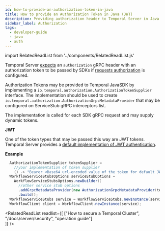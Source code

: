 ```yaml
---
id: how-to-provide-an-authorization-token-in-java
title: How to provide an Authorization Token in Java (JWT)
description: Providing authorization header to Temporal Server in Java SDK including JWT tokens
sidebar_label: Authorization
tags:
  - developer-guide
  - java
  - auth
---
```


import RelatedReadList from '../components/RelatedReadList.js'

Temporal Server [expects](docs/server/security/#authinfo) an `authorization` gRPC header with an authorization token to be passed by SDKs if [requests authorization](docs/server/security/#authorization) is configured.

Authorization Tokens may be provided to Temporal JavaSDK by implementing a `io.temporal.authorization.AuthorizationTokenSupplier` interface.
The implementation should be used to create `io.temporal.authorization.AuthorizationGrpcMetadataProvider` that may be configured on ServiceStub gRPC interceptors list.

The implementation is called for each SDK gRPC request and may supply dynamic tokens.

**JWT**

One of the token types that may be passed this way are JWT tokens.
Temporal Server provides a [default implementation of JWT authentication](/docs/server/security/#default-jwt-claimmapper).

**Example**

```java
  AuthorizationTokenSupplier tokenSupplier =
    //your implementation of token supplier
    () -> "Bearer <Base64 url-encoded value of the token for default JWT ClaimMapper>";
  WorkflowServiceStubsOptions serviceStubOptions =
    WorkflowServiceStubsOptions.newBuilder()
      //other service stub options
      .addGrpcMetadataProvider(new AuthorizationGrpcMetadataProvider(tokenSupplier))
      .build();
  WorkflowServiceStubs service = WorkflowServiceStubs.newInstance(serviceStubOptions);
  WorkflowClient client = WorkflowClient.newInstance(service);
```

<RelatedReadList
readlist={[
["How to secure a Temporal Cluster", "/docs/server/security", "operation guide"]  
]}
/>

